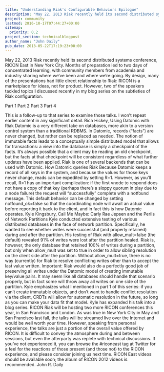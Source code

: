 ```yaml
---
title: "Understanding Riak's Configurable Behaviors Epilogue"
description: "May 22, 2013 Riak recently held its second distributed systems conference, RICON East in New York City. Months of preparation led to two days of concentrated learning, with community members from academia and industry sharing where we’ve been and where we’re going. By design, many of the pres"
project: community
lastmod: 2016-10-17T07:44:27+00:00
sitemap:
  priority: 0.2
project_section: technicalblogpost
author_name: "John Daily"
pub_date: 2013-05-22T17:19:23+00:00
---
```

May 22, 2013
Riak recently held its second distributed systems conference, RICON East in New York City. Months of preparation led to two days of concentrated learning, with community members from academia and industry sharing where we’ve been and where we’re going.
By design, many of the presentations had little direct relationship to Riak: RICON is a marketplace for ideas, not for product. However, two of the speakers tackled topics I discussed recently in my blog series on the subtleties of Riak configuration.

Part 1
Part 2
Part 3
Part 4

This is a follow-up to that series to examine those talks. I won’t repeat earlier content in any significant detail.
Rich Hickey, Using Datomic with Riak
Datomic is a very different take on databases, more akin to a version control system than a traditional RDBMS. In Datomic, records (“facts”) are never changed, but rather can be replaced as needed.
The notion of immutable facts leads to a conceptually simple distributed model that allows for transactions: a view into the database is simply a checkpoint of the facts. It’s always possible that a client may be reading an old checkpoint, but the facts at that checkpoint will be consistent regardless of what further updates have been applied.
Riak is one of several backends that can be used with Datomic.
How Datomic queries Riak
Because Datomic keeps a record of all keys in the system, and because the values for those keys never change, reads can be expedited by setting R=1.
However, as you’ll recall, R=1 has an important complication: if the first vnode to respond does not have a copy of that key (perhaps there’s a sloppy quorum in play due to a node failure) the request will “successfully” complete with a notfound message.
This default behavior can be changed by setting notfound\_ok=false so that the coordinating node will await an actual value before reporting it back to the client, and in fact this is how Datomic operates.
Kyle Kingsbury, Call Me Maybe: Carly Rae Jepsen and the Perils of Network Partitions
Kyle conducted extensive testing of various distributed databases in the face of network partition. Specifically, he wanted to see whether writes were successful (and properly retained) during and after the partition.
His testing of Riak with allow\_mult=false (the default) revealed 91% of writes were lost after the partition healed.
Riak is, however, the only database that retained 100% of writes during a partition, but only when allow\_mult was set to true in order to allow sibling resolution on the client side after the partition.
Without allow\_mult=true, there is no way (currently) for Riak to resolve conflicting writes other than to accept the last value written.
Important: Riak would also do a perfectly good job of preserving all writes under the Datomic model of creating immutable key/value pairs. It may seem like all databases should handle that scenario properly, but in fact some will throw away all writes on one side of the partition.
Kyle emphasizes what I mentioned in part 1 of this series: if you can’t create immutable objects, and don’t want to handle conflict resolution via the client, CRDTs will allow for automatic resolution in the future, so long as you can make your data fit that model.
Kyle has expanded his talk into a blog series.
RICON
Riak will be hosting two more RICON conferences this year, in San Francisco and London. As was true in New York City in May and San Francisco last fall, the talks will be streamed live over the Internet and would be well worth your time.
However, speaking from personal experience, the talks are just a portion of the overall value offered by RICON. It is difficult to convey the atmosphere during and between sessions, but even the afterparty was replete with technical discussions.
If you’ve not experienced it, you can browse the #riconeast tag at Twitter for a feel for the reactions of those present (and those not) to the RICON experience, and please consider joining us next time.
RICON East videos should be available soon; the album of RICON 2012 videos is recommended.
John R. Daily
